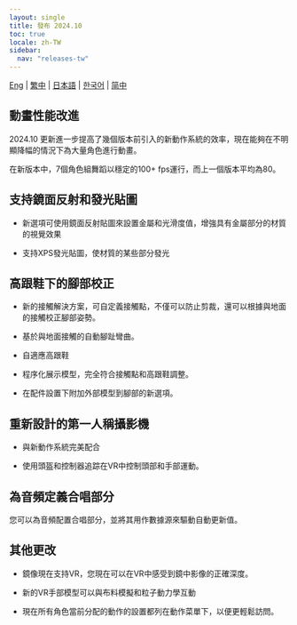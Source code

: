 ```yaml
---
layout: single
title: 發布 2024.10
toc: true
locale: zh-TW
sidebar:
  nav: "releases-tw"
---
```

[Eng](/dancexr/releases/2024.10) | [繁中](/tw/dancexr/releases/2024.10) | [日本語](/jp/dancexr/releases/2024.10) | [한국어](/kr/dancexr/releases/2024.10) | [简中](/zh/dancexr/releases/2024.10)

## 動畫性能改進

2024.10 更新進一步提高了幾個版本前引入的新動作系統的效率，現在能夠在不明顯降幅的情況下為大量角色進行動畫。

在新版本中，7個角色組舞蹈以穩定的100+ fps運行，而上一個版本平均為80。


## 支持鏡面反射和發光貼圖

* 新選項可使用鏡面反射貼圖來設置金屬和光滑度值，增強具有金屬部分的材質的視覺效果

* 支持XPS發光貼圖，使材質的某些部分發光


## 高跟鞋下的腳部校正

* 新的接觸解決方案，可自定義接觸點，不僅可以防止剪裁，還可以根據與地面的接觸校正腳部姿勢。

* 基於與地面接觸的自動腳趾彎曲。

* 自適應高跟鞋

* 程序化展示模型，完全符合接觸點和高跟鞋調整。

* 在配件設置下附加外部模型到腳部的新選項。


## 重新設計的第一人稱攝影機

* 與新動作系統完美配合

* 使用頭盔和控制器追踪在VR中控制頭部和手部運動。


## 為音頻定義合唱部分

您可以為音頻配置合唱部分，並將其用作數據源來驅動自動更新值。


## 其他更改

* 鏡像現在支持VR，您現在可以在VR中感受到鏡中影像的正確深度。

* 新的VR手部模型可以與布料模擬和粒子動力學互動

* 現在所有角色當前分配的動作的設置都列在動作菜單下，以便更輕鬆訪問。